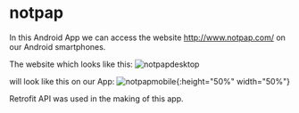 # notpap
In this Android App we can access the website http://www.notpap.com/ on our Android smartphones.

The website which looks like this:
![notpapdesktop](https://user-images.githubusercontent.com/29101698/44586606-eceeb000-a7cd-11e8-8000-92f7ef76b901.JPG) 

will look like this on our App:
![notpapmobile](https://user-images.githubusercontent.com/29101698/44587956-0a257d80-a7d2-11e8-894a-6c8183c642ca.jpeg){:height="50%" width="50%"}

Retrofit API was used in the making of this app.
